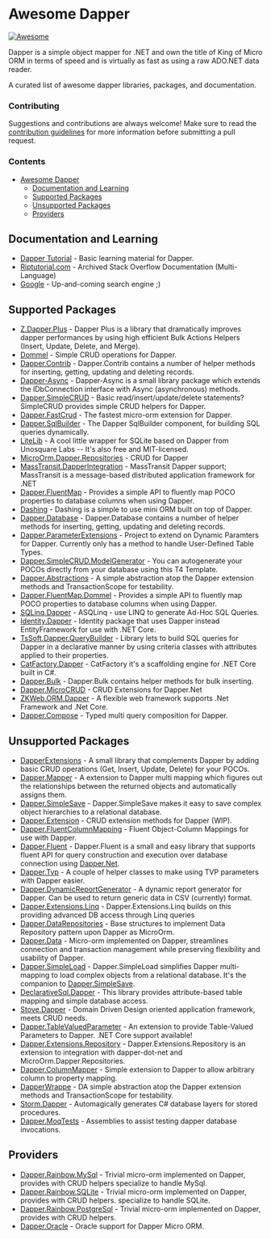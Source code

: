 # Awesome Dapper

[![Awesome](https://awesome.re/badge-flat.svg)](https://awesome.re)

Dapper is a simple object mapper for .NET and own the title of King of Micro ORM in terms of speed and is virtually as fast as using a raw ADO.NET data reader.

A curated list of awesome dapper libraries, packages, and documentation.

### Contributing

Suggestions and contributions are always welcome! Make sure to read the [contribution guidelines](https://github.com/zzzprojects/awesome-dapper/blob/master/CONTRIBUTING.md) for more information before submitting a pull request.

### Contents

- [Awesome Dapper](#awesome-dapper)
  - [Documentation and Learning](#documentation-and-learning)
  - [Supported Packages](#supported-packages)
  - [Unsupported Packages](#supported-packages)
  - [Providers](#providers)

## Documentation and Learning

 - [Dapper Tutorial](http://dapper-tutorial.net/dapper) - Basic learning material for Dapper.
 - [Riptutorial.com](https://riptutorial.com/dapper) - Archived Stack Overflow Documentation (Multi-Language)
 - [Google](http://www.letmegooglethat.com/?q=dapper) - Up-and-coming search engine ;) 

## Supported Packages

 - [Z.Dapper.Plus](http://dapper-plus.net/) - Dapper Plus is a library that dramatically improves dapper performances by using high efficient Bulk Actions Helpers (Insert, Update, Delete, and Merge).
 - [Dommel](https://github.com/henkmollema/Dommel) - Simple CRUD operations for Dapper.
 - [Dapper.Contrib](https://github.com/StackExchange/Dapper/tree/master/Dapper.Contrib) - Dapper.Contrib contains a number of helper methods for inserting, getting, updating and deleting records. 
 - [Dapper-Async](https://github.com/StackExchange/Dapper/tree/master/Dapper.Rainbow) - Dapper-Async is a small library package which extends the IDbConnection interface with Async (asynchronous) methods.
 - [Dapper.SimpleCRUD](https://github.com/ericdc1/Dapper.SimpleCRUD/) - Basic read/insert/update/delete statements? SimpleCRUD provides simple CRUD helpers for Dapper. 
 - [Dapper.FastCrud](https://github.com/MoonStorm/Dapper.FastCRUD) - The fastest micro-orm extension for Dapper.
 - [Dapper.SqlBuilder](https://github.com/StackExchange/Dapper/tree/master/Dapper.SqlBuilder) - The Dapper SqlBuilder component, for building SQL queries dynamically.
 - [LiteLib](https://unosquare.github.io/litelib/) - A cool little wrapper for SQLite based on Dapper from Unosquare Labs -- It's also free and MIT-licensed.
 - [MicroOrm.Dapper.Repositories](https://github.com/phnx47/MicroOrm.Dapper.Repositories) - CRUD for Dapper
 - [MassTransit.DapperIntegration](https://github.com/MassTransit/MassTransit) - MassTransit Dapper support; MassTransit is a message-based distributed application framework for .NET 
 - [Dapper.FluentMap](https://github.com/henkmollema/Dapper-FluentMap) - Provides a simple API to fluently map POCO properties to database columns when using Dapper. 
 - [Dashing](https://github.com/Polylytics/dashing) - Dashing is a simple to use mini ORM built on top of Dapper.
 - [Dapper.Database](https://github.com/dallasbeek/Dapper.Database) - Dapper.Database contains a number of helper methods for inserting, getting, updating and deleting records.
 - [Dapper.ParameterExtensions](https://github.com/RasicN/Dapper-Parameters) - Project to extend on Dynamic Paramters for Dapper. Currently only has a method to handle User-Defined Table Types.
 - [Dapper.SimpleCRUD.ModelGenerator](https://github.com/ericdc1/Dapper.SimpleCRUD/wiki/T4-Template) - You can autogenerate your POCOs directly from your database using this T4 Template.
 - [Dapper.Abstractions](https://github.com/Tazmainiandevil/Dapper.Abstractions) - A simple abstraction atop the Dapper extension methods and TransactionScope for testability.
 - [Dapper.FluentMap.Dommel](https://github.com/henkmollema/Dapper-FluentMap) - Provides a simple API to fluently map POCO properties to database columns when using Dapper.
 - [SQLinq.Dapper](https://github.com/crpietschmann/SQLinq) - ASQLinq - use LINQ to generate Ad-Hoc SQL Queries.
 - [Identity.Dapper](https://github.com/grandchamp/Identity.Dapper) - Identity package that uses Dapper instead EntityFramework for use with .NET Core.
 - [TsSoft.Dapper.QueryBuilder](https://github.com/tssoft/TsSoft.Dapper.QueryBuilder) - Library lets to build SQL queries for Dapper in a declarative manner by using criteria classes with attributes applied to their properties.
 - [CatFactory.Dapper](https://github.com/hherzl/CatFactory.Dapper) - CatFactory it's a scaffolding engine for .NET Core built in C#.
 - [Dapper.Bulk](https://github.com/KostovMartin/Dapper.Bulk) - Dapper.Bulk contains helper methods for bulk inserting.
 - [Dapper.MicroCRUD](https://github.com/berkeleybross/PeregrineDb) - CRUD Extensions for Dapper.Net
 - [ZKWeb.ORM.Dapper](https://github.com/zkweb-framework/ZKWeb) - A flexible web framework supports .Net Framework and .Net Core.
 - [Dapper.Compose](https://github.com/naasking/Dapper.Compose) - Typed multi query composition for Dapper.

## Unsupported Packages

 - [DapperExtensions](https://github.com/tmsmith/Dapper-Extensions) - A small library that complements Dapper by adding basic CRUD operations (Get, Insert, Update, Delete) for your POCOs.
 - [Dapper.Mapper](https://github.com/dotarj/Dapper.Mapper) - A extension to Dapper multi mapping which figures out the relationships between the returned objects and automatically assigns them. 
 - [Dapper.SimpleSave](https://github.com/Paymentsense/Dapper.SimpleSave/) - Dapper.SimpleSave makes it easy to save complex object hierarchies to a relational database.
 - [Dapper.Extension](https://github.com/m98proxy/Dapper.Extension) - CRUD extension methods for Dapper (WIP).
 - [Dapper.FluentColumnMapping](https://github.com/alexander-87/Dapper.FluentColumnMapping) - Fluent Object-Column Mappings for use with Dapper.
 - [Dapper.Fluent](https://github.com/beardeddev/dapper-fluent) - Dapper.Fluent is a small and easy library that supports fluent API for query construction and execution over database connection using [Dapper.Net](https://github.com/StackExchange/Dapper).
 - [Dapper.Tvp](https://www.nuget.org/packages/Dapper.Tvp/) - A couple of helper classes to make using TVP parameters with Dapper easier.
 - [Dapper.DynamicReportGenerator](https://github.com/kvnallen/Dapper.DynamicReportGenerator) - A dynamic report generator for Dapper. Can be used to return generic data in CSV (currently) format.
 - [Dapper.Extensions.Linq](https://github.com/ryanwatson/Dapper.Extensions.Linq) - Dapper.Extensions.Linq builds on this providing advanced DB access through Linq queries
 - [Dapper.DataRepositories](https://github.com/ElNinjaGaiden/Dapper.DataRepositories) - Base structures to implement Data Repository pattern upon Dapper as MicroOrm.
 - [Dapper.Data](https://github.com/mkonstan/Dapper.Data) - Micro-orm implemented on Dapper, streamlines connection and transaction management while preserving flexibility and usability of Dapper.
 - [Dapper.SimpleLoad](https://github.com/Paymentsense/Dapper.SimpleLoad) - Dapper.SimpleLoad simplifies Dapper multi-mapping to load complex objects from a relational database. It's the companion to [Dapper.SimpleSave](https://github.com/Paymentsense/Dapper.SimpleSave).
 - [DeclarativeSql.Dapper](https://github.com/xin9le/DeclarativeSql) - This library provides attribute-based table mapping and simple database access.
 - [Stove.Dapper](https://github.com/stoveproject/Stove) - Domain Driven Design oriented application framework, meets CRUD needs.
 - [Dapper.TableValuedParameter](https://github.com/ayberkcanturk/Dapper.TableValuedParameter) - An extension to provide Table-Valued Parameters to Dapper. .NET Core support available!
 - [Dapper.Extensions.Repository](https://github.com/symondev/dapper-extensions-repository) - Dapper.Extensions.Repository is an extension to integration with dapper-dot-net and MicroOrm.Dapper.Repositories.
 - [Dapper.ColumnMapper](https://github.com/dturkenk/Dapper.ColumnMapper) - Simple extension to Dapper to allow arbitrary column to property mapping.
 - [DapperWrappe](https://github.com/half-ogre/dapper-wrapper) - DA simple abstraction atop the Dapper extension methods and TransactionScope for testability.
 - [Storm.Dapper](https://github.com/infosupport/Storm) - Automagically generates C# database layers for stored procedures.
 - [Dapper.MoqTests](https://github.com/laingsimon/Dapper.MoqTests) - Assemblies to assist testing dapper database invocations.
 
## Providers

 - [Dapper.Rainbow.MySql](https://www.nuget.org/packages/Dapper.Rainbow.MySql/) - Trivial micro-orm implemented on Dapper, provides with CRUD helpers specialize to handle MySql.
 - [Dapper.Rainbow.SQLite](https://www.nuget.org/packages/Dapper.Rainbow.SQLite/) - Trivial micro-orm implemented on Dapper, provides with CRUD helpers. specialize to handle SQLite.
  - [Dapper.Rainbow.PostgreSql](https://www.nuget.org/packages/Dapper.Rainbow.PostgreSql) - Trivial micro-orm implemented on Dapper, provides with CRUD helpers.
 - [Dapper.Oracle](https://www.nuget.org/packages/Dapper.Oracle/) - Oracle support for Dapper Micro ORM.


